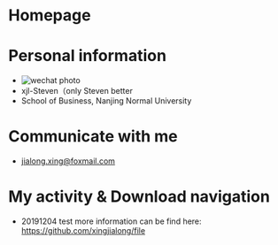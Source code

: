 # Homepage
# Personal information
- ![wechat photo](https://github.com/xingjialong/Homepage/blob/master/wechat-photo.jpg "wechat photo")
- xjl-Steven（only Steven better
- School of Business, Nanjing Normal University

# Communicate with me
- jialong.xing@foxmail.com

# My activity & Download navigation
- 20191204 test
  more information can be find here: https://github.com/xingjialong/file


